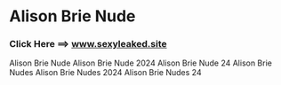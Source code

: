 # Alison Brie Nude
### Click Here ==> www.sexyleaked.site




Alison Brie Nude
Alison Brie Nude 2024
Alison Brie Nude 24
Alison Brie Nudes
Alison Brie Nudes 2024
Alison Brie Nudes 24
<!--
**alison-brie-nude/Alison-Brie-Nude** is a ✨ _special_ ✨ repository because its `README.md` (this file) appears on your GitHub profile.

Here are some ideas to get you started:

- 🔭 I’m currently working on ...
- 🌱 I’m currently learning ...
- 👯 I’m looking to collaborate on ...
- 🤔 I’m looking for help with ...
- 💬 Ask me about ...
- 📫 How to reach me: ...
- 😄 Pronouns: ...
- ⚡ Fun fact: ...
-->
